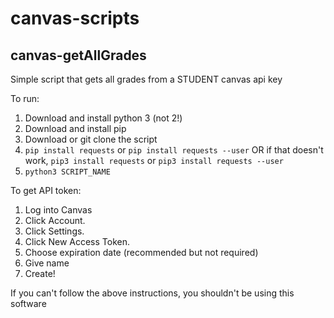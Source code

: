 # canvas-scripts

## canvas-getAllGrades
Simple script that gets all grades from a STUDENT canvas api key

To run:
1. Download and install python 3 (not 2!)
2. Download and install pip
3. Download or git clone the script
4. `pip install requests` or `pip install requests --user` OR if that doesn't work, `pip3 install requests` or `pip3 install requests --user`
5. `python3 SCRIPT_NAME`

To get API token:
1. Log into Canvas
2. Click Account.
3. Click Settings.
4. Click New Access Token.
5. Choose expiration date (recommended but not required)
6. Give name
7. Create!

If you can't follow the above instructions, you shouldn't be using this software
